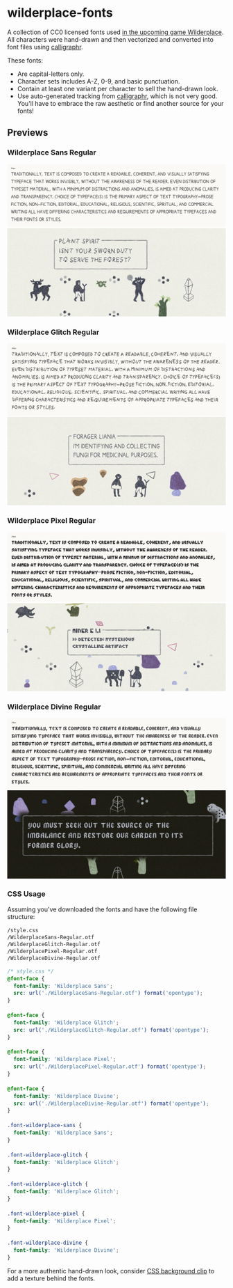 # wilderplace-fonts

A collection of CC0 licensed fonts used [in the upcoming game Wilderplace](https://store.steampowered.com/app/1769640/Wilderplace/). All characters were hand-drawn and then vectorized and converted into font files using [calligraphr](https://www.calligraphr.com/).

These fonts:
- Are capital-letters only.
- Character sets includes A-Z, 0-9, and basic punctuation.
- Contain at least one variant per character to sell the hand-drawn look.
- Use auto-generated tracking from [calligraphr](https://www.calligraphr.com/), which is not very good. You'll have to embrace the raw aesthetic or find another source for your fonts!

## Previews
### Wilderplace Sans Regular

![divine-preview-2](assets/sample-sans-2.png)
![divine-preview](assets/sample-sans.png)

### Wilderplace Glitch Regular

![divine-preview-2](assets/sample-glitch-2.png)
![divine-preview](assets/sample-glitch.png)

### Wilderplace Pixel Regular

![divine-preview-2](assets/sample-pixel-2.png)
![divine-preview](assets/sample-pixel.png)

### Wilderplace Divine Regular

![divine-preview-2](assets/sample-divine-2.png)
![divine-preview](assets/sample-divine.png)

### CSS Usage

Assuming you've downloaded the fonts and have the following file structure:

```
/style.css
/WilderplaceSans-Regular.otf
/WilderplaceGlitch-Regular.otf
/WilderplacePixel-Regular.otf
/WilderplaceDivine-Regular.otf
```

```css
/* style.css */
@font-face {
  font-family: 'Wilderplace Sans';
  src: url('./WilderplaceSans-Regular.otf') format('opentype');
}

@font-face {
  font-family: 'Wilderplace Glitch';
  src: url('./WilderplaceGlitch-Regular.otf') format('opentype');
}

@font-face {
  font-family: 'Wilderplace Pixel';
  src: url('./WilderplacePixel-Regular.otf') format('opentype');
}

@font-face {
  font-family: 'Wilderplace Divine';
  src: url('./WilderplaceDivine-Regular.otf') format('opentype');
}

.font-wilderplace-sans {
  font-family: 'Wilderplace Sans';
}

.font-wilderplace-glitch {
  font-family: 'Wilderplace Glitch';
}

.font-wilderplace-glitch {
  font-family: 'Wilderplace Glitch';
}

.font-wilderplace-pixel {
  font-family: 'Wilderplace Pixel';
}

.font-wilderplace-divine {
  font-family: 'Wilderplace Divine';
}
```

For a more authentic hand-drawn look, consider [CSS background clip](https://developer.mozilla.org/en-US/docs/Web/CSS/background-clip) to add a texture behind the fonts.